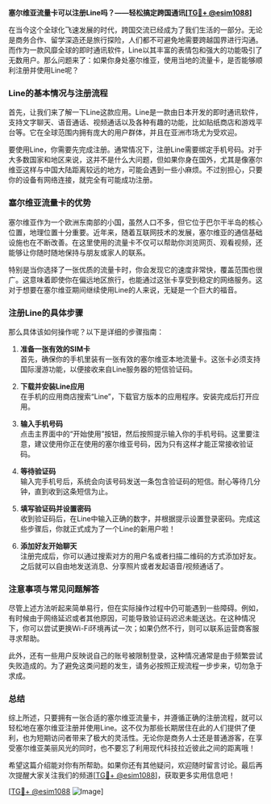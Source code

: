 **塞尔维亚流量卡可以注册Line吗？——轻松搞定跨国通讯[[TG💪+ @esim1088](https://t.me/s/esim1088)]**

在当今这个全球化飞速发展的时代，跨国交流已经成为了我们生活的一部分。无论是商务合作、留学深造还是旅行探险，人们都不可避免地需要跨越国界进行沟通。而作为一款风靡全球的即时通讯软件，Line以其丰富的表情包和强大的功能吸引了无数用户。那么问题来了：如果你身处塞尔维亚，使用当地的流量卡，是否能够顺利注册并使用Line呢？

### Line的基本情况与注册流程

首先，让我们来了解一下Line这款应用。Line是一款由日本开发的即时通讯软件，支持文字聊天、语音通话、视频通话以及各种有趣的功能，比如贴纸商店和游戏平台等。它在全球范围内拥有庞大的用户群体，并且在亚洲市场尤为受欢迎。

要使用Line，你需要先完成注册。通常情况下，注册Line需要绑定手机号码。对于大多数国家和地区来说，这并不是什么大问题，但如果你身在国外，尤其是像塞尔维亚这样与中国大陆距离较远的地方，可能会遇到一些小麻烦。不过别担心，只要你的设备有网络连接，就完全有可能成功注册。

### 塞尔维亚流量卡的优势

塞尔维亚作为一个欧洲东南部的小国，虽然人口不多，但它位于巴尔干半岛的核心位置，地理位置十分重要。近年来，随着互联网技术的发展，塞尔维亚的通信基础设施也在不断改善。在这里使用的流量卡不仅可以帮助你浏览网页、观看视频，还能够让你随时随地保持与朋友或家人的联系。

特别是当你选择了一张优质的流量卡时，你会发现它的速度非常快，覆盖范围也很广。这意味着即使你在偏远地区旅行，也能通过这张卡享受到稳定的网络服务。这对于想要在塞尔维亚期间继续使用Line的人来说，无疑是一个巨大的福音。

### 注册Line的具体步骤

那么具体该如何操作呢？以下是详细的步骤指南：

1. **准备一张有效的SIM卡**  
   首先，确保你的手机里装有一张有效的塞尔维亚本地流量卡。这张卡必须支持国际漫游功能，以便接收来自Line服务器的短信验证码。

2. **下载并安装Line应用**  
   在手机的应用商店搜索“Line”，下载官方版本的应用程序。安装完成后打开应用。

3. **输入手机号码**  
   点击主界面中的“开始使用”按钮，然后按照提示输入你的手机号码。这里要注意，建议使用你正在使用的塞尔维亚号码，因为只有这样才能正常接收验证码。

4. **等待验证码**  
   输入完手机号后，系统会向该号码发送一条包含验证码的短信。耐心等待几分钟，直到收到这条短信为止。

5. **填写验证码并设置密码**  
   收到验证码后，在Line中输入正确的数字，并根据提示设置登录密码。完成这些步骤后，你就正式成为了一个Line的新用户啦！

6. **添加好友开始聊天**  
   注册完成后，你可以通过搜索对方的用户名或者扫描二维码的方式添加好友。之后就可以自由地发送消息、分享照片或者发起语音/视频通话了。

### 注意事项与常见问题解答

尽管上述方法听起来简单易行，但在实际操作过程中仍可能遇到一些障碍。例如，有时候由于网络延迟或者其他原因，可能导致验证码迟迟未能送达。在这种情况下，你可以尝试更换Wi-Fi环境再试一次；如果仍然不行，则可以联系运营商客服寻求帮助。

此外，还有一些用户反映说自己的账号被限制登录，这种情况通常是由于频繁尝试失败造成的。为了避免这类问题的发生，请务必按照正规流程一步步来，切勿急于求成。

### 总结

综上所述，只要拥有一张合适的塞尔维亚流量卡，并遵循正确的注册流程，就可以轻松地在塞尔维亚注册并使用Line。这不仅为那些长期居住在此的人们提供了便利，也为短期访问者带来了极大的灵活性。无论你是商务人士还是普通游客，在享受塞尔维亚美丽风光的同时，也不要忘了利用现代科技拉近彼此之间的距离哦！

希望这篇介绍能对你有所帮助。如果你还有其他疑问，欢迎随时留言讨论。最后再次提醒大家关注我们的频道[[TG💪+ @esim1088](https://t.me/s/esim1088)]，获取更多实用信息吧！

[[TG💪+ @esim1088](https://t.me/s/esim1088) ![Image](https://i.postimg.cc/4NQfJmqS/Snipaste-2025-05-13-00-14-12.png)]